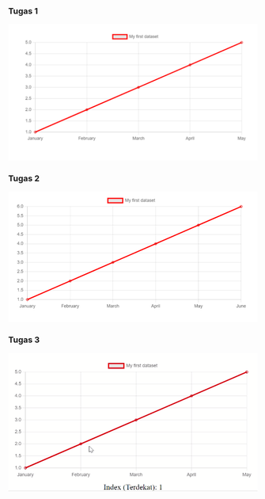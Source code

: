 ### Tugas 1

![foto 1](./image/gambar_1.png)

### Tugas 2

![foto 2](./image/gambar_2.png)

### Tugas 3

![foto 3](./image/gambar_3.png)
